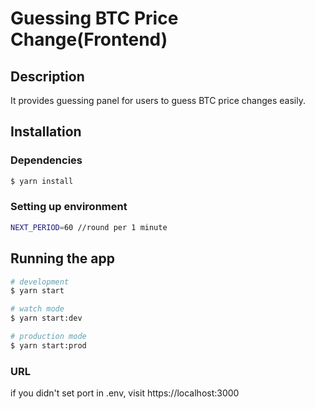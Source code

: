 # Guessing BTC Price Change(Frontend)
## Description

It provides guessing panel for users to guess BTC price changes easily.

## Installation
### Dependencies

```bash
$ yarn install
```
### Setting up environment
```bash
NEXT_PERIOD=60 //round per 1 minute
```
## Running the app

```bash
# development
$ yarn start

# watch mode
$ yarn start:dev

# production mode
$ yarn start:prod
```
### URL
 if you didn't set port in .env, visit https://localhost:3000

